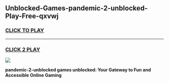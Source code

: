
## Unblocked-Games-pandemic-2-unblocked-Play-Free-qxvwj
<h3>
<a href="https://premium76.site?title=pandemic-2-unblocked&ref=18A1">CLICK TO PLAY</a></h3>
<hr>

<h3>
<a href="https://premium76.site?title=pandemic-2-unblocked&ref=18A1">CLICK 2 PLAY</a>
  
</h3>

<a href="https://premium76.site?title=pandemic-2-unblocked&ref=18A1"><img src="https://clearcache.store/games.png"></a>


**pandemic-2-unblocked games unblocked: Your Gateway to Fun and Accessible Online Gaming**
